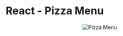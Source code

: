 # React - Pizza Menu

<p align=center>
  <img src="https://github.com/erenburuk/pizza-menu/assets/81823374/fc5afa5c-8c9a-4bfc-964c-2f3e34fad7b0" alt="Pizza Menu"/>
</p>
